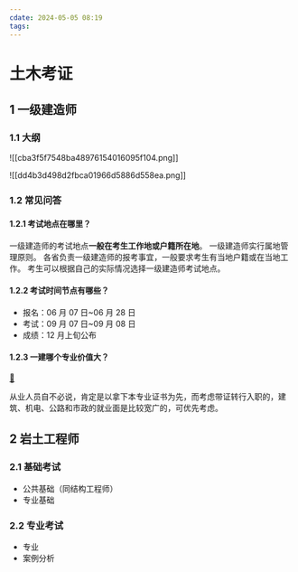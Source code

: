 ```yaml
---
cdate: 2024-05-05 08:19
tags: 
---
```


# 土木考证

## 1 一级建造师

### 1.1 大纲

![[cba3f5f7548ba48976154016095f104.png]]

![[dd4b3d498d2fbca01966d5886d558ea.png]]

### 1.2 常见问答

#### 1.2.1 考试地点在哪里？

一级建造师的考试地点**一般在考生工作地或户籍所在地**。 一级建造师实行属地管理原则。 各省负责一级建造师的报考事宜，一般要求考生有当地户籍或在当地工作。 考生可以根据自己的实际情况选择一级建造师考试地点。

#### 1.2.2 考试时间节点有哪些？

- 报名：06 月 07 日~06 月 28 日
- 考试：09 月 07 日~09 月 08 日
- 成绩：12 月上旬公布

#### 1.2.3 一建哪个专业价值大？

[🚀](从业人员自不必说，肯定是以拿下本专业证书为先，而考虑带证转行入职的，建筑、机电、公路和市政的就业面是比较宽广的，可优先考虑。) 

从业人员自不必说，肯定是以拿下本专业证书为先，而考虑带证转行入职的，建筑、机电、公路和市政的就业面是比较宽广的，可优先考虑。

## 2 岩土工程师

### 2.1 基础考试

- 公共基础（同结构工程师）
- 专业基础

### 2.2 专业考试

- 专业
- 案例分析